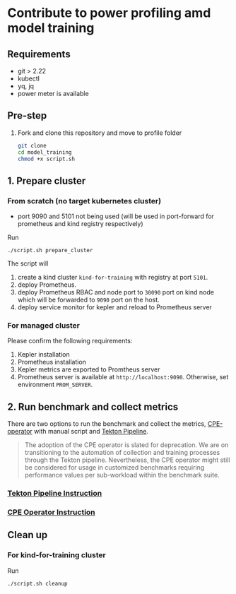 # Contribute to power profiling amd model training

## Requirements
- git > 2.22
- kubectl
- yq, jq
- power meter is available

## Pre-step
1. Fork and clone this repository and move to profile folder
    ```bash
    git clone
    cd model_training
    chmod +x script.sh
    ```
## 1. Prepare cluster

### From scratch (no target kubernetes cluster)
- port 9090 and 5101 not being used (will be used in port-forward for prometheus and kind registry respectively)

Run
```
./script.sh prepare_cluster
```
The script will 
1. create a kind cluster `kind-for-training` with registry at port `5101`.
2. deploy Prometheus.
3. deploy Prometheus RBAC and node port to `30090` port on kind node which will be forwarded to `9090` port on the host.
4. deploy service monitor for kepler and reload to Prometheus server

### For managed cluster

Please confirm the following requirements:
1. Kepler installation
2. Prometheus installation
3. Kepler metrics are exported to Promtheus server
4. Prometheus server is available at `http://localhost:9090`. Otherwise, set environment `PROM_SERVER`.

## 2. Run benchmark and collect metrics

There are two options to run the benchmark and collect the metrics, [CPE-operator](https://github.com/IBM/cpe-operator) with manual script and [Tekton Pipeline](https://github.com/tektoncd/pipeline). 

> The adoption of the CPE operator is slated for deprecation. We are on transitioning to the automation of collection and training processes through the Tekton pipeline. Nevertheless, the CPE operator might still be considered for usage in customized benchmarks requiring performance values per sub-workload within the benchmark suite.

### [Tekton Pipeline Instruction](./tekton/README.md)

### [CPE Operator Instruction](./cpe_script_instruction.md)

## Clean up

### For kind-for-training cluster

Run
```
./script.sh cleanup
```

